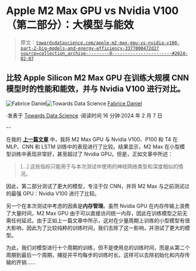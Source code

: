 # Apple M2 Max GPU vs Nvidia V100（第二部分）：大模型与能效

> 原文：[`towardsdatascience.com/apple-m2-max-gpu-vs-nvidia-v100-part-2-big-models-and-energy-efficiency-3377000472d2?source=collection_archive---------0-----------------------#2024-02-07`](https://towardsdatascience.com/apple-m2-max-gpu-vs-nvidia-v100-part-2-big-models-and-energy-efficiency-3377000472d2?source=collection_archive---------0-----------------------#2024-02-07)

## 比较 Apple Silicon M2 Max GPU 在训练大规模 CNN 模型时的性能和能效，并与 Nvidia V100 进行对比。

[](https://fabrice-daniel.medium.com/?source=post_page---byline--3377000472d2--------------------------------)![Fabrice Daniel](https://fabrice-daniel.medium.com/?source=post_page---byline--3377000472d2--------------------------------)[](https://towardsdatascience.com/?source=post_page---byline--3377000472d2--------------------------------)![Towards Data Science](https://towardsdatascience.com/?source=post_page---byline--3377000472d2--------------------------------) [Fabrice Daniel](https://fabrice-daniel.medium.com/?source=post_page---byline--3377000472d2--------------------------------)

·发表于 [Towards Data Science](https://towardsdatascience.com/?source=post_page---byline--3377000472d2--------------------------------) ·阅读时间 16 分钟·2024 年 2 月 7 日

--

在我的 [**上一篇文章**](https://medium.com/towards-data-science/apple-m2-max-gpu-vs-nvidia-v100-p100-and-t4-8b0d18d08894) 中，我将 M2 Max GPU 与 Nvidia V100、P100 和 T4 在 MLP、CNN 和 LSTM 训练中的表现进行了比较。结果显示，M2 Max 在小型模型训练中表现非常好，甚至超过了 Nvidia GPU。但是，正如文章中所述：

> […] 这些指标只能用于与本次测试中使用的神经网络类型和深度相似的情况。

因此，第二部分测试了更大的模型，专注于仅 CNN，并将 M2 Max 与之前测试过的最强 GPU：Nvidia V100 进行了比较。

另一个在本次测试中考虑的因素是**内存管理**。虽然 Nvidia GPU 在内存传输上浪费了大量时间，M2 Max GPU 由于可以直接访问统一内存，因此在训练模型之前无需任何延迟。由于正如上一篇文章中所示，这对在少量周期上训练的小型模型有很大影响，因此为了比较纯粹的训练时间，我们去除了这一影响，并测试了更大的模型。

为此，我们对模型进行十个周期的训练，但不是使用总的训练时间，而是从第二个周期到最后一个周期，捕捉并平均每步的训练时长。这样可以去除初始化和内存传输的开销……
